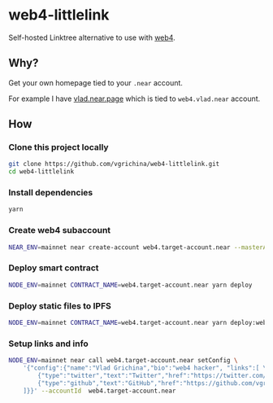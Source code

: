 # web4-littlelink

Self-hosted Linktree alternative to use with [web4](https://web4.near.page).

## Why?

Get your own homepage tied to your `.near` account.

For example I have [vlad.near.page](https://vlad.near.page) which is tied to `web4.vlad.near` account.

## How

### Clone this project locally

```bash
git clone https://github.com/vgrichina/web4-littlelink.git
cd web4-littlelink
```

### Install dependencies

```bash
yarn
```

### Create web4 subaccount
```bash
NEAR_ENV=mainnet near create-account web4.target-account.near --masterAccount target-account.near --initialBalance 0.1 //TODO: check initial balance
```

### Deploy smart contract

```bash
NODE_ENV=mainnet CONTRACT_NAME=web4.target-account.near yarn deploy
```

### Deploy static files to IPFS

```bash
NODE_ENV=mainnet CONTRACT_NAME=web4.target-account.near yarn deploy:website
```

### Setup links and info

```bash
NODE_ENV=mainnet near call web4.target-account.near setConfig \
    '{"config":{"name":"Vlad Grichina","bio":"web4 hacker", "links":[ \
        {"type":"twitter","text":"Twitter","href":"https://twitter.com/vgrichina"}, \
        {"type":"github","text":"GitHub","href":"https://github.com/vgrichina"} \
    ]}}' --accountId  web4.target-account.near
```


